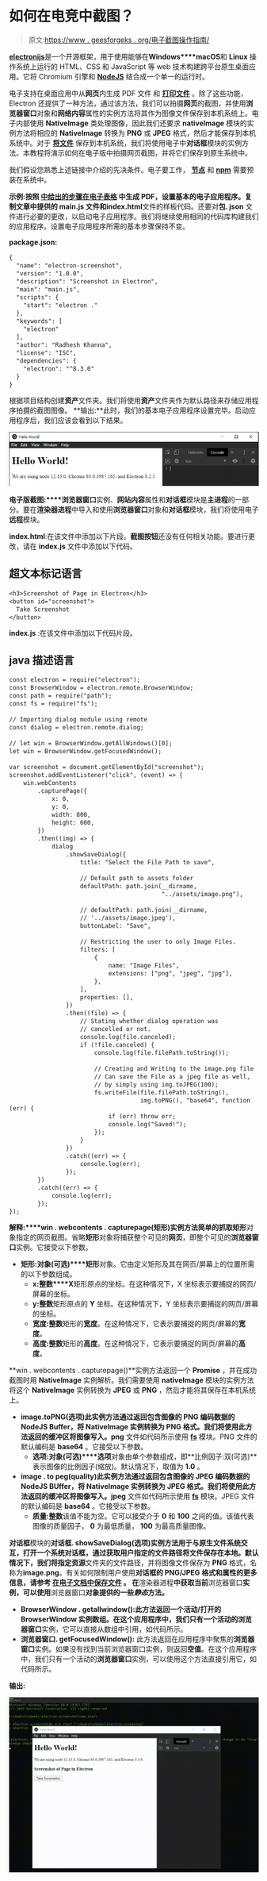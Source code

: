 # 如何在电竞中截图？

> 原文:[https://www . geesforgeks . org/电子截图操作指南/](https://www.geeksforgeeks.org/how-to-take-screenshots-in-electronjs/)

[**electronijs**](https://www.geeksforgeeks.org/introduction-to-electronjs/)是一个开源框架，用于使用能够在**Windows****macOS**和 **Linux** 操作系统上运行的 HTML、CSS 和 JavaScript 等 web 技术构建跨平台原生桌面应用。它将 Chromium 引擎和 [**NodeJS**](https://www.geeksforgeeks.org/introduction-to-nodejs/) 结合成一个单一的运行时。

电子支持在桌面应用中从**网页**内生成 PDF 文件 和 [**打印文件**](https://www.geeksforgeeks.org/printing-in-electronjs/) 。除了这些功能，Electron 还提供了一种方法，通过该方法，我们可以拍摄**网页**的截图，并使用**浏览器窗口**对象和**网络内容**属性的实例方法将其作为图像文件保存到本机系统上。电子内部使用 **NativeImage** 类处理图像，因此我们还要求 **nativeImage** 模块的实例方法将相应的 **NativeImage** 转换为 **PNG** 或 **JPEG** 格式，然后才能保存到本机系统中。对于 [**将文件**](https://www.geeksforgeeks.org/save-files-in-electronjs/) 保存到本机系统，我们将使用电子中**对话框**模块的实例方法。本教程将演示如何在电子版中拍摄网页截图，并将它们保存到原生系统中。

我们假设您熟悉上述链接中介绍的先决条件。电子要工作， [**节点**](https://www.geeksforgeeks.org/introduction-to-nodejs/) 和 [**npm**](https://www.geeksforgeeks.org/node-js-npm-node-package-manager/) 需要预装在系统中。

**示例:**按照 [**中给出的步骤在电子表格**](https://www.geeksforgeeks.org/generate-pdf-in-electronjs/) 中生成 PDF，设置基本的电子应用程序。复制文章中提供的 **main.js** 文件和**index.html**文件的样板代码。还要对**包. json** 文件进行必要的更改，以启动电子应用程序。我们将继续使用相同的代码库构建我们的应用程序。设置电子应用程序所需的基本步骤保持不变。

**package.json:**

```htmlhtml
{
  "name": "electron-screenshot",
  "version": "1.0.0",
  "description": "Screenshot in Electron",
  "main": "main.js",
  "scripts": {
    "start": "electron ."
  },
  "keywords": [
    "electron"
  ],
  "author": "Radhesh Khanna",
  "license": "ISC",
  "dependencies": {
    "electron": "^8.3.0"
  }
}

```

根据项目结构创建**资产**文件夹。我们将使用**资产**文件夹作为默认路径来存储应用程序拍摄的截图图像。
**输出:**此时，我们的基本电子应用程序设置完毕。启动应用程序后，我们应该会看到以下结果。

[![](img/b32d8f95392fcbe0adbaa31fa63d952f.png)](https://media.geeksforgeeks.org/wp-content/uploads/20200512225834/Output-1105.png)

**电子版截图:****浏览器窗口**实例、**网站内容**属性和**对话框**模块是**主进程**的一部分。要在**渲染器进程**中导入和使用**浏览器窗口**对象和**对话框**模块，我们将使用电子**远程**模块。

**index.html**:在该文件中添加以下片段。**截图按钮**还没有任何相关功能。要进行更改，请在 **index.js** 文件中添加以下代码。

## 超文本标记语言

```htmlhtml
<h3>Screenshot of Page in Electron</h3>
<button id="screenshot">
  Take Screenshot
</button>
```

**index.js** :在该文件中添加以下代码片段。

## java 描述语言

```htmlhtml
const electron = require("electron");
const BrowserWindow = electron.remote.BrowserWindow;
const path = require("path");
const fs = require("fs");

// Importing dialog module using remote
const dialog = electron.remote.dialog;

// let win = BrowserWindow.getAllWindows()[0];
let win = BrowserWindow.getFocusedWindow();

var screenshot = document.getElementById("screenshot");
screenshot.addEventListener("click", (event) => {
    win.webContents
        .capturePage({
            x: 0,
            y: 0,
            width: 800,
            height: 600,
        })
        .then((img) => {
            dialog
                .showSaveDialog({
                    title: "Select the File Path to save",

                    // Default path to assets folder
                    defaultPath: path.join(__dirname, 
                                           "../assets/image.png"),

                    // defaultPath: path.join(__dirname, 
                    // '../assets/image.jpeg'),
                    buttonLabel: "Save",

                    // Restricting the user to only Image Files.
                    filters: [
                        {
                            name: "Image Files",
                            extensions: ["png", "jpeg", "jpg"],
                        },
                    ],
                    properties: [],
                })
                .then((file) => {
                    // Stating whether dialog operation was 
                    // cancelled or not.
                    console.log(file.canceled);
                    if (!file.canceled) {
                        console.log(file.filePath.toString());

                        // Creating and Writing to the image.png file
                        // Can save the File as a jpeg file as well,
                        // by simply using img.toJPEG(100);
                        fs.writeFile(file.filePath.toString(), 
                                     img.toPNG(), "base64", function (err) {
                            if (err) throw err;
                            console.log("Saved!");
                        });
                    }
                })
                .catch((err) => {
                    console.log(err);
                });
        })
        .catch((err) => {
            console.log(err);
        });
});
```

**解释:****win . webcontents . capturepage(矩形)**实例方法简单的抓取**矩形**对象指定的网页截图。省略**矩形**对象将捕获整个可见的**网页**，即整个可见的**浏览器窗口**实例。它接受以下参数。

*   **矩形:对象(可选)****矩形**对象。它由定义矩形及其在网页/屏幕上的位置所需的以下参数组成。
    *   **x:整数****X**矩形原点的坐标。在这种情况下，X 坐标表示要捕捉的网页/屏幕的坐标。
    *   **y:整数**矩形原点的 **Y** 坐标。在这种情况下，Y 坐标表示要捕捉的网页/屏幕的坐标。
    *   **宽度:整数**矩形的**宽度**。在这种情况下，它表示要捕捉的网页/屏幕的**宽度**。
    *   **高度:整数**矩形的**高度**。在这种情况下，它表示要捕捉的网页/屏幕的**高度**。

**win . webcontents . capturepage()**实例方法返回一个 **Promise** ，并在成功截图时用 **NativeImage** 实例解析。我们需要使用 **nativeImage** 模块的实例方法将这个 **NativeImage** 实例转换为 **JPEG** 或 **PNG** ，然后才能将其保存在本机系统上。

*   **image.toPNG(选项)**此实例方法通过返回包含图像的 **PNG** 编码数据的 NodeJS Buffer，将 **NativeImage** 实例转换为 **PNG** 格式。我们将使用此方法返回的缓冲区将图像写入**。png** 文件如代码所示使用 [**fs**](https://www.geeksforgeeks.org/node-js-file-system/) 模块。PNG 文件的默认编码是 **base64** 。它接受以下参数。
    *   **选项:对象(可选)****选项**对象由单个参数组成，即**比例因子:双(可选)**表示图像的比例因子(缩放)。默认情况下，取值为 **1.0** 。
*   **image . to peg(quality)**此实例方法通过返回包含图像的 **JPEG** 编码数据的 NodeJS BUffer，将 **NativeImage** 实例转换为 **JPEG** 格式。我们将使用此方法返回的缓冲区将图像写入**。jpeg** 文件如代码所示使用 [**fs**](https://www.geeksforgeeks.org/node-js-file-system/) 模块。JPEG 文件的默认编码是 **base64** 。它接受以下参数。
    *   **质量:整数**该值不能为空。它可以接受介于 **0** 和 **100** 之间的值。该值代表图像的质量因子， **0** 为最低质量， **100** 为最高质量图像。

**对话框**模块的**对话框. showSaveDialog(选项)**实例方法用于与原生文件系统交互，打开一个系统对话框，通过获取用户指定的文件路径将文件保存在本地。默认情况下，我们将指定**资源**文件夹的文件路径，并将图像文件保存为 **PNG** 格式，名称为**image.png**。有关如何限制用户使用**对话框的 PNG/JPEG 格式和属性的更多信息，请参考 [**在电子文档中保存文件**](https://www.geeksforgeeks.org/save-files-in-electronjs/) 。
在**渲染器进程**中获取当前**浏览器窗口**实例，可以使用**浏览器窗口**对象提供的一些*静态*方法。**

*   **BrowserWindow . getallwindow():**此方法返回一个活动/打开的 BrowserWindow 实例数组。在这个应用程序中，我们只有一个活动的**浏览器窗口**实例，它可以直接从数组中引用，如代码所示。
*   **浏览器窗口. getFocusedWindow():** 此方法返回在应用程序中聚焦的**浏览器窗口**实例。如果没有找到当前浏览器窗口实例，则返回**空值**。在这个应用程序中，我们只有一个活动的**浏览器窗口**实例，可以使用这个方法直接引用它，如代码所示。

**输出:**

[![](img/c0a9d63946e6e415c7929c7a487ea2d4.png)](https://media.geeksforgeeks.org/wp-content/uploads/20200603213524/Output-15.gif)